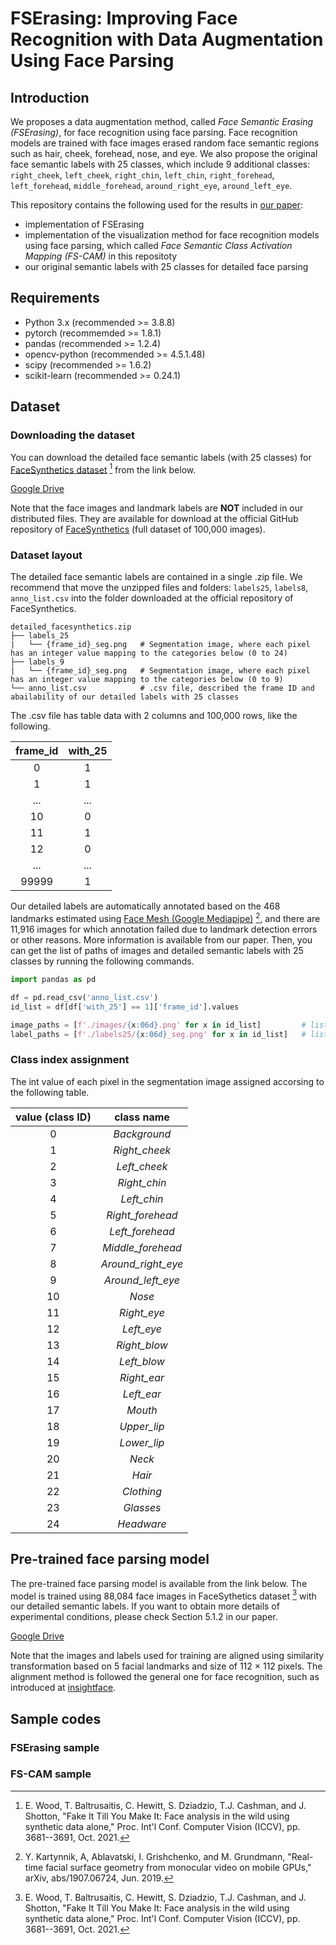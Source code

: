 # FSErasing: Improving Face Recognition with Data Augmentation Using Face Parsing

## Introduction
We proposes a data augmentation method, called *Face Semantic Erasing (FSErasing)*, for face recognition using face parsing.
Face recognition models are trained with face images erased random face semantic regions such as hair, cheek, forehead, nose, and eye.
We also propose the original face semantic labels with 25 classes, which include 9 additional classes: ``right_cheek``, ``left_cheek``, ``right_chin``, ``left_chin``, ``right_forehead``, ``left_forehead``, ``middle_forehead``, ``around_right_eye``, ``around_left_eye``.

This repository contains the following used for the results in [our paper]():
- implementation of FSErasing
- implementation of the visualization method for face recognition models using face parsing, which called *Face Semantic Class Activation Mapping (FS-CAM)* in this repositoty
- our original semantic labels with 25 classes for detailed face parsing

## Requirements
- Python 3.x (recommended >= 3.8.8)
- pytorch (recommemded >= 1.8.1)
- pandas (recommended >= 1.2.4)
- opencv-python (recommended >= 4.5.1.48)
- scipy (recommended >= 1.6.2)
- scikit-learn (recommended >= 0.24.1)

## Dataset
### Downloading the dataset
You can download the detailed face semantic labels (with 25 classes) for [FaceSynthetics dataset](https://github.com/microsoft/FaceSynthetics) [^1] from the link below.

[Google Drive]()


Note that the face images and landmark labels are **NOT** included in our distributed files.
They are available for download at the official GitHub repository of [FaceSynthetics](https://github.com/microsoft/FaceSynthetics) (full dataset of 100,000 images).

### Dataset layout
The detailed face semantic labels are contained in a single .zip file.
We recommend that move the unzipped files and folders: ``labels25``, ``labels8``, ``anno_list.csv`` into the folder downloaded at the official repository of FaceSynthetics.

```
detailed_facesynthetics.zip
├── labels_25
|   └── {frame_id}_seg.png   # Segmentation image, where each pixel has an integer value mapping to the categories below (0 to 24)
├── labels_9
|   └── {frame_id}_seg.png   # Segmentation image, where each pixel has an integer value mapping to the categories below (0 to 9)
└── anno_list.csv            # .csv file, described the frame ID and abailability of our detailed labels with 25 classes
```

The .csv file has table data with 2 columns and 100,000 rows, like the following. 

| frame_id | with_25 |
| :---: | :---: |
| 0 | 1 |
| 1 | 1 |
| ... | ... |
| 10 | 0 |
| 11 | 1 |
| 12 | 0 |
| ... | ... |
| 99999 | 1 |

Our detailed labels are automatically annotated based on the 468 landmarks estimated using [Face Mesh (Google Mediapipe)](https://google.github.io/mediapipe/solutions/face_mesh.html) [^2], and there are 11,916 images for which annotation failed due to landmark detection errors or other reasons.
More information is available from our paper.
Then, you can get the list of paths of images and detailed semantic labels with 25 classes by running the following commands.

```python
import pandas as pd

df = pd.read_csv('anno_list.csv')
id_list = df[df['with_25'] == 1]['frame_id'].values

image_paths = [f'./images/{x:06d}.png' for x in id_list]         # list of paths of 88,084 images
label_paths = [f'./labels25/{x:06d}_seg.png' for x in id_list]   # list of paths of 88,084 detailed labels with 25 classes
```

### Class index assignment
The int value of each pixel in the segmentation image assigned accorsing to the following table.

| value (class ID) | class name |
| :---: | :---: |
| 0 | *Background* |
| 1 | *Right_cheek* |
| 2 | *Left_cheek* |
| 3 | *Right_chin* |
| 4 | *Left_chin* |
| 5 | *Right_forehead* |
| 6 | *Left_forehead* |
| 7 | *Middle_forehead* |
| 8 | *Around_right_eye* |
| 9 | *Around_left_eye* |
| 10 | *Nose* |
| 11 | *Right_eye* |
| 12 | *Left_eye* |
| 13 | *Right_blow* |
| 14 | *Left_blow* |
| 15 | *Right_ear* |
| 16 | *Left_ear* |
| 17 | *Mouth* |
| 18 | *Upper_lip* |
| 19 | *Lower_lip* |
| 20 | *Neck* |
| 21 | *Hair* |
| 22 | *Clothing* |
| 23 | *Glasses* |
| 24 | *Headware* |


## Pre-trained face parsing model
The pre-trained face parsing model is available from the link below.
The model is trained using 88,084 face images in FaceSythetics dataset [^1] with our detailed semantic labels.
If you want to obtain more details of experimental conditions, please check Section 5.1.2 in our paper.

[Google Drive]()


Note that the images and labels used for training are aligned using similarity transformation based on 5 facial landmarks and size of 112 × 112 pixels.
The alignment method is followed the general one for face recognition, such as introduced at [insightface](https://github.com/deepinsight/insightface/blob/607b026481dbf7d7191b638078e4f0c4c968b744/recognition/arcface_torch/eval_ijbc.py).


## Sample codes
### FSErasing sample


### FS-CAM sample



[^1]: E. Wood, T. Baltrusaitis, C. Hewitt, S. Dziadzio, T.J. Cashman, and J. Shotton, "Fake It Till You Make It: Face analysis in the wild using synthetic data alone," Proc. Int'l Conf. Computer Vision (ICCV), pp. 3681--3691, Oct. 2021.

[^2]: Y. Kartynnik, A, Ablavatski, I. Grishchenko, and M. Grundmann, "Real-time facial surface geometry from monocular video on mobile GPUs," arXiv, abs/1907.06724, Jun. 2019.
